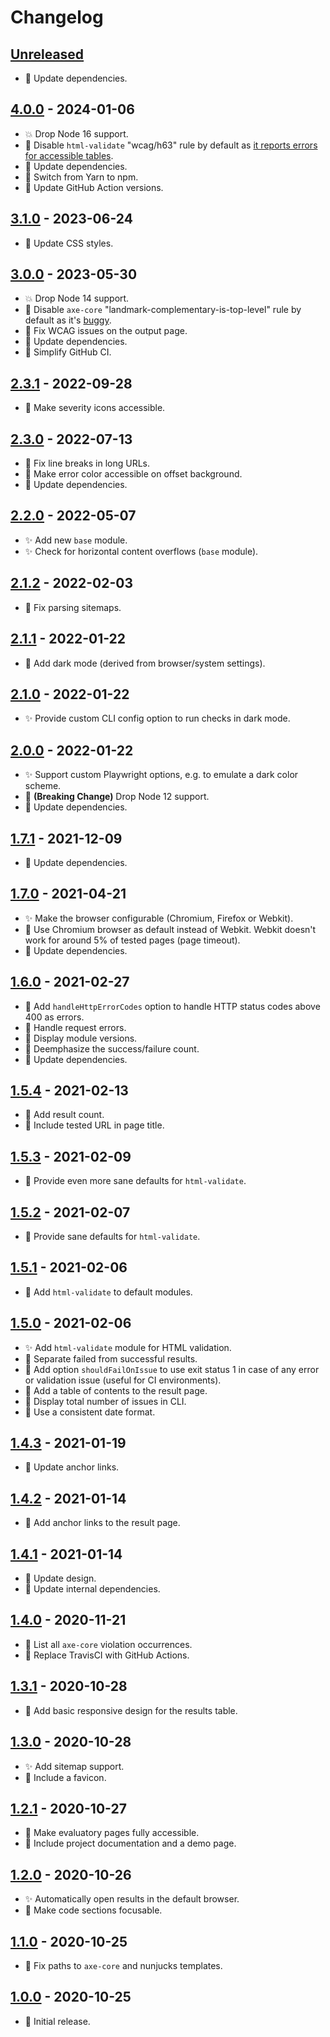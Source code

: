 # Changelog

## [Unreleased]

- :hammer: Update dependencies.

## [4.0.0] - 2024-01-06

- :boom: Drop Node 16 support.
- :rocket: Disable `html-validate` "wcag/h63" rule by default as [it reports errors for accessible tables](https://www.w3.org/WAI/tutorials/tables/one-header/).
- :hammer: Update dependencies.
- :hammer: Switch from Yarn to npm.
- :hammer: Update GitHub Action versions.

## [3.1.0] - 2023-06-24

- :gem: Update CSS styles.

## [3.0.0] - 2023-05-30

- :boom: Drop Node 14 support.
- :rocket: Disable `axe-core` "landmark-complementary-is-top-level" rule by default as it's [buggy](https://github.com/dequelabs/axe-core/issues/3586).
- :bug: Fix WCAG issues on the output page.
- :hammer: Update dependencies.
- :hammer: Simplify GitHub CI.

## [2.3.1] - 2022-09-28

- :bug: Make severity icons accessible.

## [2.3.0] - 2022-07-13

- :gem: Fix line breaks in long URLs.
- :gem: Make error color accessible on offset background.
- :hammer: Update dependencies.

## [2.2.0] - 2022-05-07

- :sparkles: Add new `base` module.
- :sparkles: Check for horizontal content overflows (`base` module).

## [2.1.2] - 2022-02-03

- :bug: Fix parsing sitemaps.

## [2.1.1] - 2022-01-22

- :gem: Add dark mode (derived from browser/system settings).

## [2.1.0] - 2022-01-22

- :sparkles: Provide custom CLI config option to run checks in dark mode.

## [2.0.0] - 2022-01-22

- :sparkles: Support custom Playwright options, e.g. to emulate a dark color scheme.
- :hammer: **(Breaking Change)** Drop Node 12 support.
- :hammer: Update dependencies.

## [1.7.1] - 2021-12-09

- :hammer: Update dependencies.

## [1.7.0] - 2021-04-21

- :sparkles: Make the browser configurable (Chromium, Firefox or Webkit).
- :rocket: Use Chromium browser as default instead of Webkit. Webkit doesn't work for around 5% of tested pages (page timeout).
- :hammer: Update dependencies.

## [1.6.0] - 2021-02-27

- :rocket: Add `handleHttpErrorCodes` option to handle HTTP status codes above 400 as errors.
- :rocket: Handle request errors.
- :rocket: Display module versions.
- :gem: Deemphasize the success/failure count.
- :hammer: Update dependencies.

## [1.5.4] - 2021-02-13

- :rocket: Add result count.
- :rocket: Include tested URL in page title.

## [1.5.3] - 2021-02-09

- :rocket: Provide even more sane defaults for `html-validate`.

## [1.5.2] - 2021-02-07

- :rocket: Provide sane defaults for `html-validate`.

## [1.5.1] - 2021-02-06

- :rocket: Add `html-validate` to default modules.

## [1.5.0] - 2021-02-06

- :sparkles: Add `html-validate` module for HTML validation.
- :rocket: Separate failed from successful results.
- :rocket: Add option `shouldFailOnIssue` to use exit status 1 in case of any error or validation issue (useful for CI environments).
- :rocket: Add a table of contents to the result page.
- :rocket: Display total number of issues in CLI.
- :rocket: Use a consistent date format.

## [1.4.3] - 2021-01-19

- :gem: Update anchor links.

## [1.4.2] - 2021-01-14

- :rocket: Add anchor links to the result page.

## [1.4.1] - 2021-01-14

- :gem: Update design.
- :hammer: Update internal dependencies.

## [1.4.0] - 2020-11-21

- :bug: List all `axe-core` violation occurrences.
- :hammer: Replace TravisCI with GitHub Actions.

## [1.3.1] - 2020-10-28

- :rocket: Add basic responsive design for the results table.

## [1.3.0] - 2020-10-28

- :sparkles: Add sitemap support.
- :rocket: Include a favicon.

## [1.2.1] - 2020-10-27

- :rocket: Make evaluatory pages fully accessible.
- :book: Include project documentation and a demo page.

## [1.2.0] - 2020-10-26

- :sparkles: Automatically open results in the default browser.
- :rocket: Make code sections focusable.

## [1.1.0] - 2020-10-25

- :bug: Fix paths to `axe-core` and nunjucks templates.

## [1.0.0] - 2020-10-25

- :tada: Initial release.

[unreleased]: https://github.com/darekkay/evaluatory/compare/4.0.0...HEAD
[4.0.0]: https://github.com/darekkay/evaluatory/compare/3.1.0...4.0.0
[3.1.0]: https://github.com/darekkay/evaluatory/compare/3.0.0...3.1.0
[3.0.0]: https://github.com/darekkay/evaluatory/compare/2.3.1...3.0.0
[2.3.1]: https://github.com/darekkay/evaluatory/compare/2.3.0...2.3.1
[2.3.0]: https://github.com/darekkay/evaluatory/compare/2.2.0...2.3.0
[2.2.0]: https://github.com/darekkay/evaluatory/compare/2.1.2...2.2.0
[2.1.2]: https://github.com/darekkay/evaluatory/compare/2.1.1...2.1.2
[2.1.1]: https://github.com/darekkay/evaluatory/compare/2.1.0...2.1.1
[2.1.0]: https://github.com/darekkay/evaluatory/compare/2.0.0...2.1.0
[2.0.0]: https://github.com/darekkay/evaluatory/compare/1.7.1...2.0.0
[1.7.1]: https://github.com/darekkay/evaluatory/compare/1.7.0...1.7.1
[1.7.0]: https://github.com/darekkay/evaluatory/compare/1.6.0...1.7.0
[1.6.0]: https://github.com/darekkay/evaluatory/compare/1.5.4...1.6.0
[1.5.4]: https://github.com/darekkay/evaluatory/compare/1.5.3...1.5.4
[1.5.3]: https://github.com/darekkay/evaluatory/compare/1.5.2...1.5.3
[1.5.2]: https://github.com/darekkay/evaluatory/compare/1.5.1...1.5.2
[1.5.1]: https://github.com/darekkay/evaluatory/compare/1.5.0...1.5.1
[1.5.0]: https://github.com/darekkay/evaluatory/compare/1.4.3...1.5.0
[1.4.3]: https://github.com/darekkay/evaluatory/compare/1.4.2...1.4.3
[1.4.2]: https://github.com/darekkay/evaluatory/compare/1.4.1...1.4.2
[1.4.1]: https://github.com/darekkay/evaluatory/compare/1.4.0...1.4.1
[1.4.0]: https://github.com/darekkay/evaluatory/compare/1.3.1...1.4.0
[1.3.1]: https://github.com/darekkay/evaluatory/compare/1.3.0...1.3.1
[1.3.0]: https://github.com/darekkay/evaluatory/compare/1.2.1...1.3.0
[1.2.1]: https://github.com/darekkay/evaluatory/compare/1.2.0...1.2.1
[1.2.0]: https://github.com/darekkay/evaluatory/compare/1.1.0...1.2.0
[1.1.0]: https://github.com/darekkay/evaluatory/compare/1.0.0...1.1.0
[1.0.0]: https://github.com/darekkay/evaluatory/compare/tag/1.0.0
